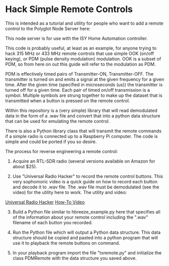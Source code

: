 # Hack Simple Remote Controls

This is intended as a tutorial and utility for
people who want to add a remote control to the Polyglot
Node Server here:

This node server is for use with the ISY Home Automation
controller. 

This code is probably useful, at least as an example, for 
anyone trying to hack 315 MHz or 433 MHz remote controls 
that use simple OOK (on/off keying), or PDM (pulse density 
modulation) modulation.  OOK is a subset of PDM, so from here
on out this guide will refer to the modulation as PDM.

PDM is effectively timed pairs of Transmitter-ON, 
Transmitter-OFF.  The transmitter is turned on
and emits a signal at the given frequency for a given time.
After the given time (specified in microseconds (us)) 
the transmitter is turned off for a given time.  Each pair 
of timed on/off transmission is a symbol.  Multiple symbols
are strung together to make up the dataset that is 
transmitted when a button is pressed on the remote control.

Within this repository is a (very simple) library that will
read demodulated data in the form of a .wav file and convert
that into a python data structure that can be used for
emulating the remote control.

There is also a Python library class that will transmit
the remote commands if a simple radio is connected up to
a Raspberry Pi computer.  The code is simple and could be
ported if you so desire.

The process for reverse engineering a remote control:

1.  Acquire an RTL-SDR radio (several versions available
on Amazon for about $25).

2.  Use "Universal Radio Hacker" to record the remote control
buttons.  This very sophomoric video is a quick guide on how to 
record each button and decode it to .wav file.  The .wav file
must be demodulated (see the video) for the utility here 
to work.  The utility and video:

[Universal Radio Hacker](https://github.com/jopohl/urh)
[How-To Video](https://youtu.be/65MvhyfXh6w)


3.  Build a Python file similar to hbreeze_example.py here that
specifies all of the information about your remote control
including the ".wav" filename of each button you recorded.

4.  Run the Python file which will output a Python
data structure.  This data structure should be copied and
pasted into a python program that will use it to playback
the remote buttons on command.

5.  In your playback program import the file "txremote.py"
and initialize the class PDMRemote with the data structure 
you saved above.

